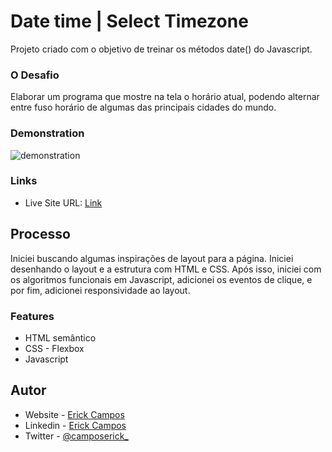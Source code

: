 # Date time | Select Timezone

Projeto criado com o objetivo de treinar os métodos date() do Javascript.

### O Desafio

Elaborar um programa que mostre na tela o horário atual, podendo alternar entre fuso horário de algumas das principais cidades do mundo.

### Demonstration

![demonstration ](./img/demonstration.gif 'Demonstration')

### Links

- Live Site URL: [Link](https://camposerick.github.io/date-select-timezone/)

## Processo

Iniciei buscando algumas inspirações de layout para a página. Iniciei desenhando o layout e a estrutura com HTML e CSS. Após isso, iniciei com os algoritmos funcionais em Javascript, adicionei os eventos de clique, e por fim, adicionei responsividade ao layout.

### Features

- HTML semântico
- CSS - Flexbox
- Javascript

## Autor

- Website - [Erick Campos](https://github.com/camposerick)
- Linkedin - [Erick Campos](https://www.linkedin.com/in/camposerick/)
- Twitter - [@camposerick\_](https://twitter.com/camposerick_)
